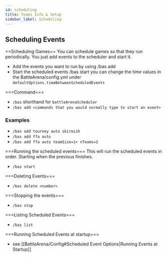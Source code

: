 ```yaml
---
id: scheduling
title: Teams Info & Setup
sidebar_label: Scheduling
---
```

## Scheduling Events

==Scheduling Games==
You can schedule games so that they run periodically. You just add events to the scheduler and start it.
* Add the events you want to run by using /bas add <commands>
* Start the scheduled events /bas start
you can change the time values in the BattleArena/config.yml under `defaultOptions.timeBetweenScheduledEvents`

===Command===
* `/bas` shorthand for `battleArenaScheduler`
* `/bas add <commands that you would normally type to start an event>`

### Examples
* `/bas add tourney auto skirmish`
* `/bas add ffa auto`
* `/bas add ffa auto teamSize=1+ nTeams=2`

===Running the scheduled events===
This will run the scheduled events in order. Starting when the previous finishes.
* `/bas start`

===Deleting Events===
* `/bas delete <number>`

===Stopping the events===
* `/bas stop`

===Listing Scheduled Events===
* `/bas list`

===Running Scheduled Events at startup===
* see [[BattleArena/Config#Scheduled Event Options|Running Events at Startup]]
